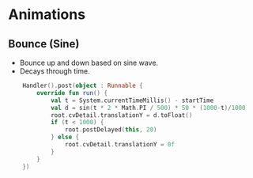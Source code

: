 # Animations

## Bounce (Sine)

- Bounce up and down based on sine wave.
- Decays through time.

```kt
    Handler().post(object : Runnable {
        override fun run() {
            val t = System.currentTimeMillis() - startTime
            val d = sin(t * 2 * Math.PI / 500) * 50 * (1000-t)/1000
            root.cvDetail.translationY = d.toFloat()
            if (t < 1000) {
                root.postDelayed(this, 20)
            } else {
                root.cvDetail.translationY = 0f
            }
        }
    })
```
